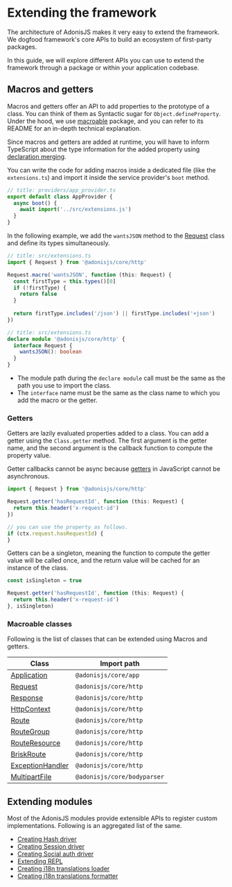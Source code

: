 # Extending the framework

The architecture of AdonisJS makes it very easy to extend the framework. We dogfood framework's core APIs to build an ecosystem of first-party packages.

In this guide, we will explore different APIs you can use to extend the framework through a package or within your application codebase.

## Macros and getters

Macros and getters offer an API to add properties to the prototype of a class. You can think of them as Syntactic sugar for `Object.defineProperty`. Under the hood, we use [macroable](https://github.com/poppinss/macroable) package, and you can refer to its README for an in-depth technical explanation.

Since macros and getters are added at runtime, you will have to inform TypeScript about the type information for the added property using [declaration merging](https://www.typescriptlang.org/docs/handbook/declaration-merging.html).

You can write the code for adding macros inside a dedicated file (like the `extensions.ts`) and import it inside the service provider's `boot` method.

```ts
// title: providers/app_provider.ts
export default class AppProvider {
  async boot() {
    await import('../src/extensions.js')
  }
}
```

In the following example, we add the `wantsJSON` method to the [Request](../basics/request.md) class and define its types simultaneously.

```ts
// title: src/extensions.ts
import { Request } from '@adonisjs/core/http'

Request.macro('wantsJSON', function (this: Request) {
  const firstType = this.types()[0]
  if (!firstType) {
    return false
  }
  
  return firstType.includes('/json') || firstType.includes('+json')
})
```

```ts
// title: src/extensions.ts
declare module '@adonisjs/core/http' {
  interface Request {
    wantsJSON(): boolean
  }
}
```

- The module path during the `declare module` call must be the same as the path you use to import the class.
- The `interface` name must be the same as the class name to which you add the macro or the getter.

### Getters

Getters are lazily evaluated properties added to a class. You can add a getter using the `Class.getter` method. The first argument is the getter name, and the second argument is the callback function to compute the property value.

Getter callbacks cannot be async because [getters](https://developer.mozilla.org/en-US/docs/Web/JavaScript/Reference/Functions/get) in JavaScript cannot be asynchronous.

```ts
import { Request } from '@adonisjs/core/http'

Request.getter('hasRequestId', function (this: Request) {
  return this.header('x-request-id')
})

// you can use the property as follows.
if (ctx.request.hasRequestId) {
}
```

Getters can be a singleton, meaning the function to compute the getter value will be called once, and the return value will be cached for an instance of the class.

```ts
const isSingleton = true

Request.getter('hasRequestId', function (this: Request) {
  return this.header('x-request-id')
}, isSingleton)
```

### Macroable classes

Following is the list of classes that can be extended using Macros and getters.

| Class                                                                                          | Import path                 |
|------------------------------------------------------------------------------------------------|-----------------------------|
| [Application](https://github.com/adonisjs/application/blob/main/src/application.ts)            | `@adonisjs/core/app`        |
| [Request](https://github.com/adonisjs/http-server/blob/main/src/request.ts)                    | `@adonisjs/core/http`       |
| [Response](https://github.com/adonisjs/http-server/blob/main/src/response.ts)                  | `@adonisjs/core/http`       |
| [HttpContext](https://github.com/adonisjs/http-server/blob/main/src/http_context/main.ts)      | `@adonisjs/core/http`       |
| [Route](https://github.com/adonisjs/http-server/blob/main/src/router/route.ts)                 | `@adonisjs/core/http`       |
| [RouteGroup](https://github.com/adonisjs/http-server/blob/main/src/router/group.ts)            | `@adonisjs/core/http`       |
| [RouteResource](https://github.com/adonisjs/http-server/blob/main/src/router/resource.ts)      | `@adonisjs/core/http`       |
| [BriskRoute](https://github.com/adonisjs/http-server/blob/main/src/router/brisk.ts)            | `@adonisjs/core/http`       |
| [ExceptionHandler](https://github.com/adonisjs/http-server/blob/main/src/exception_handler.ts) | `@adonisjs/core/http`       |
| [MultipartFile](https://github.com/adonisjs/bodyparser/blob/main/src/multipart/file.ts)        | `@adonisjs/core/bodyparser` |


## Extending modules
Most of the AdonisJS modules provide extensible APIs to register custom implementations. Following is an aggregated list of the same.

- [Creating Hash driver](../security/hashing#creating-a-custom-hash-driver)
- [Creating Session driver](../basics/session.md#creating-a-custom-session-store)
- [Creating Social auth driver](../authentication/social_authentication#creating-a-custom-social-driver)
- [Extending REPL](../digging_deeper/repl.md#adding-custom-methods-to-repl)
- [Creating i18n translations loader](../digging_deeper/i18n.md#creating-a-custom-translation-loader)
- [Creating i18n translations formatter](../digging_deeper/i18n.md#creating-a-custom-translation-formatter)
